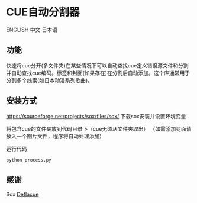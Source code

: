 # CUE自动分割器
ENGLISH	中文	日本语

## 功能
快速将cue分开(多文件夹)在某些情况下可以自动查找cue定义错误源文件和分割并自动查找cue编码。标签和封面(如果存在)在分割后自动添加。这个库通常用于分割多个线索(如日本动漫系列歌曲)。

## 安装方式
https://sourceforge.net/projects/sox/files/sox/
下载sox安装并设置环境变量

将包含cue的文件夹放到代码目录下（cue无须从文件夹取出）
（如需添加封面请放入一个图片文件，程序将自动处理添加）

运行代码
```python
python process.py
```

## 感谢
Sox
[Deflacue](https://github.com/idlesign/deflacu/ "Deflacue")





